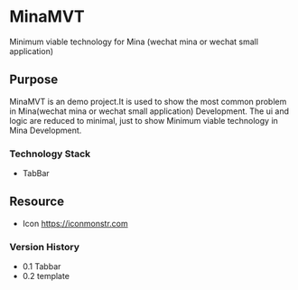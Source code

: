 # MinaMVT
 Minimum viable technology for Mina (wechat mina or wechat small application)

## Purpose
MinaMVT is an demo project.It is used to show the most common problem in Mina(wechat mina or wechat small application) Development.
The ui and logic are reduced to minimal, just to show Minimum viable technology in Mina Development.

### Technology Stack
* TabBar

## Resource
* Icon https://iconmonstr.com

### Version History
* 0.1 Tabbar
* 0.2 template
